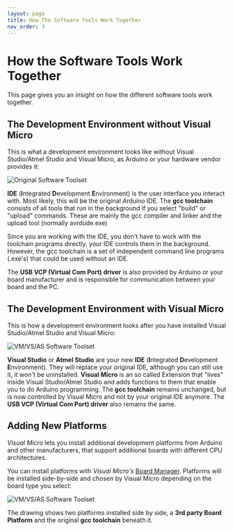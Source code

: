 ```yaml
---
layout: page
title: How The Software Tools Work Together
nav_order: 3
---
```

[//]: # (permalink: /1. Introduction/HowTheSoftwareToolsWorkTogether)
[//]: # (https://www.visualmicro.com/page/User-Guide.aspx?doc=How-The-Tools-Play-Together.html)

# How the Software Tools Work Together
This page gives you an insight on how the different software tools work together.

## The Development Environment without Visual Micro
This is what a development environment looks like without Visual Studio/Atmel Studio and Visual Micro, as Arduino or your hardware vendor provides it:

![Original Software Toolset](https://www.visualmicro.com/documentation/pics/Toolchain-1.png "Original Software Toolset")

**IDE**  (**I**ntegrated **D**evelopment **E**nvironment) is the user interface you interact with. Most likely, this will be the original Arduino IDE.
The  **gcc toolchain**  consists of all tools that run in the background if you select "build" or "upload" commands.
These are mainly the gcc compiler and linker and the upload tool (normally avrdude.exe)

Since you are working with the IDE, you don't have to work with the toolchain programs directly, your IDE controls them in the background. However, the gcc toolchain is a set of independent command line programs (.exe's) that could be used without an IDE.

The  **USB VCP (Virtual Com Port) driver**  is also provided by Arduino or your board manufacturer and is responsible for communication between your board and the PC.

## The Development Environment with Visual Micro
This is how a development environment looks after you have installed Visual Studio/Atmel Studio and Visual Micro:

![VM/VS/AS Software Toolset](https://www.visualmicro.com/documentation/pics/Toolchain-2.png "VM/VS/AS Software Toolset")

 **Visual Studio** or **Atmel Studio** are your new **IDE** (**I**ntegrated **D**evelopment **E**nvironment). They will replace your original IDE, although you can still use it, it won't be uninstalled.
**Visual Micro** is an so called Extension that "lives" inside Visual Studio/Atmel Studio and adds functions to them that enable you to do Arduino programming. The  **gcc toolchain** remains unchanged, but is now controlled by Visual Micro and not by your original IDE anymore.
The **USB VCP (Virtual Com Port) driver** also remains the same.

## Adding New Platforms
*Visual Micro* lets you install additional development platforms from Arduino and other manufacturers, that support additional boards with different CPU architectures.

You can install platforms with *Visual Micro's* [Board Manager](https://www.visualmicro.com/page/User-Guide.aspx?doc=Board-Manager.html). Platforms will be installed side-by-side and chosen by Visual Micro depending on the board type you select:

![VM/VS/AS Software Toolset](https://www.visualmicro.com/documentation/pics/Toolchain-3.png "VM/VS/AS Software Toolset")

The drawing shows two platforms installed side by side, a **3rd party Board Platform** and the original **gcc toolchain** beneath it.
